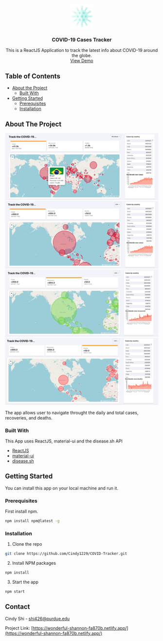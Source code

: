 


<!-- PROJECT LOGO -->
<br />
<p align="center">
 
   <img src="public/germ.png" alt="Logo" width="80" height="80">


  <h3 align="center">COVID-19 Cases Tracker</h3>

  <p align="center">
    This is a ReactJS Application to track the latest info about COVID-19 around the globe.
    <br />
    <a href="https://wonderful-shannon-fa870b.netlify.app/">View Demo</a>
  </p>
</p>



<!-- TABLE OF CONTENTS -->
## Table of Contents

* [About the Project](#about-the-project)
  * [Built With](#built-with)
* [Getting Started](#getting-started)
  * [Prerequisites](#prerequisites)
  * [Installation](#installation)


<!-- ABOUT THE PROJECT -->
## About The Project

![Product Name Screen Shot](/screenshots/worldwide.png)
![Product Name Screen Shot](/screenshots/usa1.png)
![Product Name Screen Shot](/screenshots/usa2.png)
![Product Name Screen Shot](/screenshots/usa3.png)

The app allows user to navigate throught the daily and total cases, recoveries, and deaths. 

### Built With
This App uses ReactJS, material-ui and the disease.sh API
* [ReactJS](https://reactjs.org/)
* [material-ui](https://material-ui.com/)
* [disease.sh](https://disease.sh/)



<!-- GETTING STARTED -->
## Getting Started

You can install this app on your local machine and run it.

### Prerequisites

First install npm.
```sh
npm install npm@latest -g
```

### Installation

1. Clone the repo
```sh
git clone https://github.com/Cindy1229/COVID-Tracker.git
```
2. Install NPM packages
```sh
npm install
```

3. Start the app
```sh
npm start
```



<!-- CONTACT -->
## Contact

Cindy Shi - shi426@purdue.edu

Project Link: [https://wonderful-shannon-fa870b.netlify.app/](https://wonderful-shannon-fa870b.netlify.app/)
